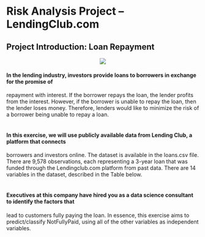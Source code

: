 # Risk Analysis Project – LendingClub.com

## Project Introduction: Loan Repayment
<p align="center">
  <img src=![Lending](https://github.com/VinhhDo/Risk-Analysis-Project/assets/98499217/d541d9fc-95b2-4a28-a7cf-14eb8f7fc778)
</p>

#### In the lending industry, investors provide loans to borrowers in exchange for the promise of
repayment with interest. If the borrower repays the loan, the lender profits from the interest.
However, if the borrower is unable to repay the loan, then the lender loses money. Therefore,
lenders would like to minimize the risk of a borrower being unable to repay a loan.

#### <br />In this exercise, we will use publicly available data from Lending Club, a platform that connects
borrowers and investors online. The dataset is available in the loans.csv file. There are 9,578
observations, each representing a 3-year loan that was funded through the Lendingclub.com
platform from past data. There are 14 variables in the dataset, described in the Table below.

#### <br />Executives at this company have hired you as a data science consultant to identify the factors that
lead to customers fully paying the loan. In essence, this exercise aims to predict/classify
NotFullyPaid, using all of the other variables as independent variables.
